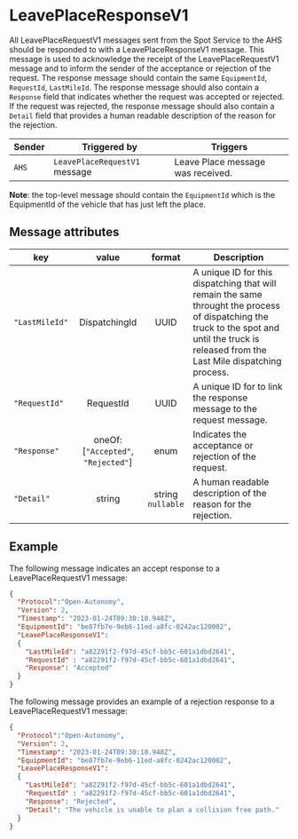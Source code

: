# LeavePlaceResponseV1
All LeavePlaceRequestV1 messages sent from the Spot Service to the AHS should be responded to with a LeavePlaceResponseV1 message.  This message is used to acknowledge the receipt of the LeavePlaceRequestV1 message and to inform the sender of the acceptance or rejection of the request.  The response message should contain the same `EquipmentId`, `RequestId`, `LastMileId`. The response message should also contain a `Response` field that indicates whether the request was accepted or rejected.  If the request was rejected, the response message should also contain a `Detail` field that provides a human readable description of the reason for the rejection.

|Sender| Triggered by | Triggers|
|---|---|---|
|`AHS` | `LeavePlaceRequestV1` message| Leave Place message was received. |

**Note**: the top-level message should contain the `EquipmentId` which is the EquipmentId of the vehicle that has just left the place.

## Message attributes

|key |value |format | Description|
|---|:---:|:---:|---|
|`"LastMileId"` | DispatchingId | UUID | A unique ID for this dispatching that will remain the same throught the process of dispatching the truck to the spot and until the truck is released from the Last Mile dispatching process. |
|`"RequestId"` | RequestId | UUID | A unique ID for to link the response message to the request message. |
|`"Response"`| oneOf: [`"Accepted"`, `"Rejected"`] | enum | Indicates the acceptance or rejection of the request. |
|`"Detail"`| string | string <br/> `nullable` | A human readable description of the reason for the rejection. |

## Example

The following message indicates an accept response to a LeavePlaceRequestV1 message:

```JSON
{
  "Protocol":"Open-Autonomy",
  "Version": 2,
  "Timestamp": "2023-01-24T09:30:10.948Z",
  "EquipmentId": "be87fb7e-9eb6-11ed-a8fc-0242ac120002",
  "LeavePlaceResponseV1":
  {
    "LastMileId": "a82291f2-f97d-45cf-bb5c-601a1dbd2641",
    "RequestId" : "a82291f2-f97d-45cf-bb5c-601a1dbd2641",
    "Response": "Accepted"
  }
}
```

The following message provides an example of a rejection response to a LeavePlaceRequestV1 message:

```JSON
{
  "Protocol":"Open-Autonomy",
  "Version": 2,
  "Timestamp": "2023-01-24T09:30:10.948Z",
  "EquipmentId": "be87fb7e-9eb6-11ed-a8fc-0242ac120002",
  "LeavePlaceResponseV1":
  {
    "LastMileId": "a82291f2-f97d-45cf-bb5c-601a1dbd2641",
    "RequestId" : "a82291f2-f97d-45cf-bb5c-601a1dbd2641",
    "Response": "Rejected",
    "Detail": "The vehicle is unable to plan a collision free path."
  }
}
```


